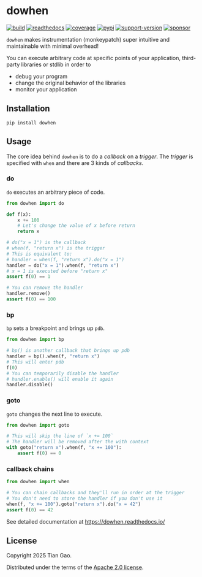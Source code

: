 # dowhen

[![build](https://github.com/gaogaotiantian/dowhen/actions/workflows/build_test.yaml/badge.svg)](https://github.com/gaogaotiantian/dowhen/actions/workflows/build_test.yaml)
[![readthedocs](https://img.shields.io/readthedocs/dowhen)](https://dowhen.readthedocs.io/)
[![coverage](https://img.shields.io/codecov/c/github/gaogaotiantian/dowhen)](https://codecov.io/gh/gaogaotiantian/dowhen)
[![pypi](https://img.shields.io/pypi/v/dowhen.svg)](https://pypi.org/project/dowhen/)
[![support-version](https://img.shields.io/pypi/pyversions/dowhen)](https://img.shields.io/pypi/pyversions/dowhen)
[![sponsor](https://img.shields.io/badge/%E2%9D%A4-Sponsor%20me-%23c96198?style=flat&logo=GitHub)](https://github.com/sponsors/gaogaotiantian)

`dowhen` makes instrumentation (monkeypatch) super intuitive and maintainable
with minimal overhead!

You can execute arbitrary code at specific points of your application,
third-party libraries or stdlib in order to

* debug your program
* change the original behavior of the libraries
* monitor your application

## Installation

```
pip install dowhen
```

## Usage

The core idea behind `dowhen` is to do a *callback* on a *trigger*. The
*trigger* is specified with `when` and there are 3 kinds of *callbacks*.

### do

`do` executes an arbitrary piece of code.

```python
from dowhen import do

def f(x):
    x += 100
    # Let's change the value of x before return
    return x

# do("x = 1") is the callback
# when(f, "return x") is the trigger
# This is equivalent to:
# handler = when(f, "return x").do("x = 1")
handler = do("x = 1").when(f, "return x")
# x = 1 is executed before "return x"
assert f(0) == 1

# You can remove the handler
handler.remove()
assert f(0) == 100
```

### bp

`bp` sets a breakpoint and brings up `pdb`.

```python
from dowhen import bp

# bp() is another callback that brings up pdb
handler = bp().when(f, "return x")
# This will enter pdb
f(0)
# You can temporarily disable the handler
# handler.enable() will enable it again
handler.disable()
```

### goto

`goto` changes the next line to execute.

```python
from dowhen import goto

# This will skip the line of `x += 100`
# The handler will be removed after the with context
with goto("return x").when(f, "x += 100"):
    assert f(0) == 0
```

### callback chains

```python
from dowhen import when

# You can chain callbacks and they'll run in order at the trigger
# You don't need to store the handler if you don't use it
when(f, "x += 100").goto("return x").do("x = 42")
assert f(0) == 42
```

See detailed documentation at https://dowhen.readthedocs.io/

## License

Copyright 2025 Tian Gao.

Distributed under the terms of the  [Apache 2.0 license](https://github.com/gaogaotiantian/dowhen/blob/master/LICENSE).

